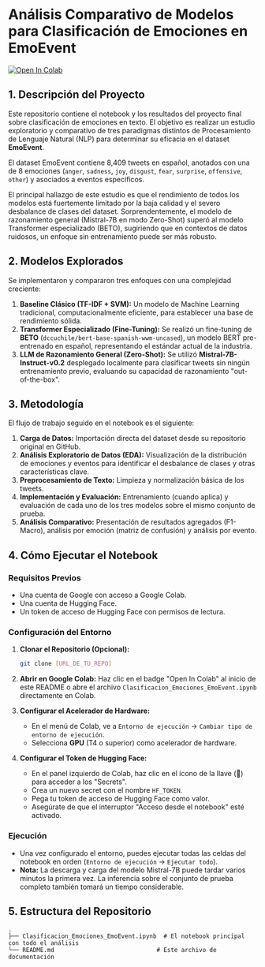 # Análisis Comparativo de Modelos para Clasificación de Emociones en EmoEvent

[![Open In Colab](https://colab.research.google.com/assets/colab-badge.svg)](https://colab.research.google.com/github/[URL_A_TU_NOTEBOOK_EN_GITHUB])

## 1. Descripción del Proyecto

Este repositorio contiene el notebook y los resultados del proyecto final sobre clasificación de emociones en texto. El objetivo es realizar un estudio exploratorio y comparativo de tres paradigmas distintos de Procesamiento de Lenguaje Natural (NLP) para determinar su eficacia en el dataset **EmoEvent**.

El dataset EmoEvent contiene 8,409 tweets en español, anotados con una de 8 emociones (`anger`, `sadness`, `joy`, `disgust`, `fear`, `surprise`, `offensive`, `other`) y asociados a eventos específicos.

El principal hallazgo de este estudio es que el rendimiento de todos los modelos está fuertemente limitado por la baja calidad y el severo desbalance de clases del dataset. Sorprendentemente, el modelo de razonamiento general (Mistral-7B en modo Zero-Shot) superó al modelo Transformer especializado (BETO), sugiriendo que en contextos de datos ruidosos, un enfoque sin entrenamiento puede ser más robusto.

## 2. Modelos Explorados

Se implementaron y compararon tres enfoques con una complejidad creciente:

1.  **Baseline Clásico (TF-IDF + SVM):** Un modelo de Machine Learning tradicional, computacionalmente eficiente, para establecer una base de rendimiento sólida.
2.  **Transformer Especializado (Fine-Tuning):** Se realizó un fine-tuning de **BETO** (`dccuchile/bert-base-spanish-wwm-uncased`), un modelo BERT pre-entrenado en español, representando el estándar actual de la industria.
3.  **LLM de Razonamiento General (Zero-Shot):** Se utilizó **Mistral-7B-Instruct-v0.2** desplegado localmente para clasificar tweets sin ningún entrenamiento previo, evaluando su capacidad de razonamiento "out-of-the-box".

## 3. Metodología

El flujo de trabajo seguido en el notebook es el siguiente:
1.  **Carga de Datos:** Importación directa del dataset desde su repositorio original en GitHub.
2.  **Análisis Exploratorio de Datos (EDA):** Visualización de la distribución de emociones y eventos para identificar el desbalance de clases y otras características clave.
3.  **Preprocesamiento de Texto:** Limpieza y normalización básica de los tweets.
4.  **Implementación y Evaluación:** Entrenamiento (cuando aplica) y evaluación de cada uno de los tres modelos sobre el mismo conjunto de prueba.
5.  **Análisis Comparativo:** Presentación de resultados agregados (F1-Macro), análisis por emoción (matriz de confusión) y análisis por evento.

## 4. Cómo Ejecutar el Notebook

### Requisitos Previos
- Una cuenta de Google con acceso a Google Colab.
- Una cuenta de Hugging Face.
- Un token de acceso de Hugging Face con permisos de lectura.

### Configuración del Entorno
1.  **Clonar el Repositorio (Opcional):**
    ```bash
    git clone [URL_DE_TU_REPO]
    ```
2.  **Abrir en Google Colab:** Haz clic en el badge "Open In Colab" al inicio de este README o abre el archivo `Clasificacion_Emociones_EmoEvent.ipynb` directamente en Colab.

3.  **Configurar el Acelerador de Hardware:**
    - En el menú de Colab, ve a `Entorno de ejecución` -> `Cambiar tipo de entorno de ejecución`.
    - Selecciona **GPU** (T4 o superior) como acelerador de hardware.

4.  **Configurar el Token de Hugging Face:**
    - En el panel izquierdo de Colab, haz clic en el ícono de la llave (🔑) para acceder a los "Secrets".
    - Crea un nuevo secret con el nombre `HF_TOKEN`.
    - Pega tu token de acceso de Hugging Face como valor.
    - Asegúrate de que el interruptor "Acceso desde el notebook" esté activado.

### Ejecución
- Una vez configurado el entorno, puedes ejecutar todas las celdas del notebook en orden (`Entorno de ejecución` -> `Ejecutar todo`).
- **Nota:** La descarga y carga del modelo Mistral-7B puede tardar varios minutos la primera vez. La inferencia sobre el conjunto de prueba completo también tomará un tiempo considerable.

## 5. Estructura del Repositorio
```
.
├── Clasificacion_Emociones_EmoEvent.ipynb  # El notebook principal con todo el análisis
└── README.md                             # Este archivo de documentación
```
